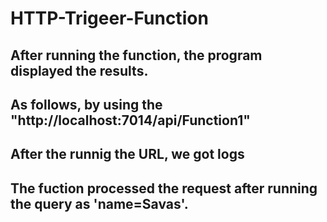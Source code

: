 # HTTP-Trigeer-Function

## After running the function, the program displayed the results.



## As follows, by using the "http://localhost:7014/api/Function1"



## After the runnig the URL, we got logs



## The fuction processed the request after running the query as 'name=Savas'.


